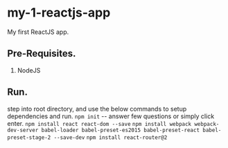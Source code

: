 # my-1-reactjs-app
My first ReactJS app.

## Pre-Requisites.
1. NodeJS

## Run.
 step into root directory, and use the below commands to setup dependencies and run. 
 ``npm init``  -- answer few questions or simply click enter.
 ``npm install react react-dom --save``
 ``npm install webpack webpack-dev-server babel-loader babel-preset-es2015 babel-preset-react babel-preset-stage-2 --save-dev``
 ``npm install react-router@2``
 
